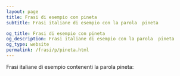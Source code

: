 ```yaml
---
layout: page
title: Frasi di esempio con pineta 
subtitle: Frasi italiane di esempio con la parola  pineta

og_title: Frasi di esempio con pineta 
og_description: Frasi italiane di esempio con la parola  pineta
og_type: website
permalink: /frasi/p/pineta.html
---
```


Frasi italiane di esempio contenenti la parola pineta:


